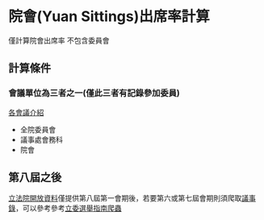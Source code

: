 # 院會(Yuan Sittings)出席率計算

僅計算院會出席率 不包含委員會

## 計算條件

### 會議單位為三者之一(僅此三者有記錄參加委員)

[各會議介紹](https://musou.tw/guides/3)

* 全院委員會
* 議事處會務科
* 院會

## 第八屆之後

[立法院開放資料](https://data.ly.gov.tw/getds.action?id=42)僅提供第八屆第一會期後，若要第六或第七屆會期則須爬取[議事錄](https://lci.ly.gov.tw/LyLCEW/lcivAgendarecQry.action#pageName_searchResult=1)，可以參考參考[立委選舉指南爬蟲](https://github.com/thewayiam/twly_fileHandler/tree/master/vote)
